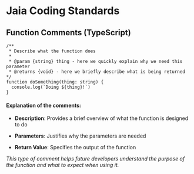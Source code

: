 # Jaia Coding Standards

## Function Comments (TypeScript)
```
/**
 * Describe what the function does
 *
 * @param {string} thing - here we quickly explain why we need this parameter
 * @returns {void} - here we briefly describe what is being returned
*/
function doSomething(thing: string) {
  console.log(`Doing ${thing}!`)
}
```

#### Explanation of the comments:

* **Description**: Provides a brief overview of what the function is designed to do

* **Parameters**: Justifies why the parameters are needed

* **Return Value**: Specifies the output of the function

*This type of comment helps future developers understand the purpose of the function and what to expect when using it.*
